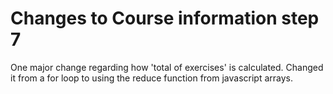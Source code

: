 # Changes to Course information step 7
One major change regarding how 'total of exercises' is calculated. 
Changed it from a for loop to using the reduce function from javascript arrays.
